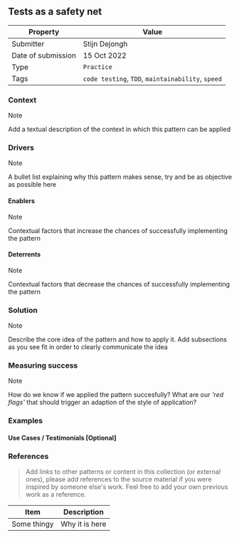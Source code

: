 ## Tests as a safety net

| Property           | Value                                             |
|--------------------|---------------------------------------------------|
| Submitter          | Stijn Dejongh                                     |
| Date of submission | 15 Oct 2022                                       |
| Type               | `Practice`                                        |
| Tags               | `code testing`, `TDD`, `maintainability`, `speed` |

### Context

> [!NOTE]
> Add a textual description of the context in which this pattern can be applied

### Drivers

> [!NOTE]
> A bullet list explaining why this pattern makes sense,
> try and be as objective as possible here

#### Enablers

> [!NOTE]
> Contextual factors that increase the chances of successfully implementing the pattern

#### Deterrents

> [!NOTE]
> Contextual factors that decrease the chances of successfully implementing the pattern

### Solution

> [!NOTE]
> Describe the core idea of the pattern and how to apply it.
> Add subsections as you see fit in order to clearly communicate the idea

### Measuring success

> [!NOTE]
> How do we know if we applied the pattern succesfully? What are our _'red flags'_ that should
> trigger an adaption of the style of application?

### Examples

#### Use Cases / Testimonials [Optional]

### References

> Add links to other patterns or content in this collection (or external ones), please add
> references to the source material if you were inspired by someone else's work.
> Feel free to add your own previous work as a reference.

| Item        | Description    | 
|-------------|----------------|
| Some thingy | Why it is here |
